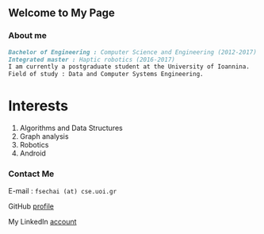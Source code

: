 ## Welcome to My Page

### About me

```markdown
Bachelor of Engineering : Computer Science and Engineering (2012-2017)
Integrated master : Haptic robotics (2016-2017)
I am currently a postgraduate student at the University of Ioannina.
Field of study : Data and Computer Systems Engineering.
```

# Interests
1. Algorithms and Data Structures
2. Graph analysis
3. Robotics
4. Android

### Contact Me

E-mail : `fsechai (at) cse.uoi.gr`

GitHub [profile](https://github.com/FationSH)

My LinkedIn [account](https://www.linkedin.com/in/fation-shehaj/)

